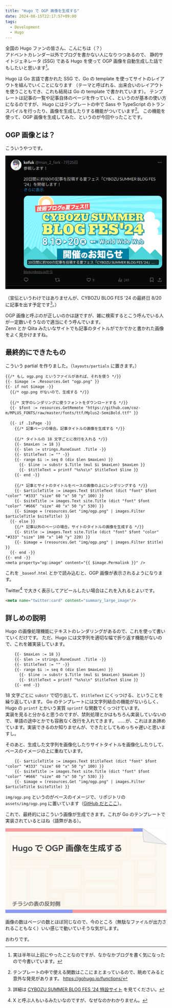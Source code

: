 ```yaml
---
title: "Hugo で OGP 画像を生成する"
date: 2024-08-15T22:17:57+09:00
tags:
  - Development
  - Hugo
---
```


全国の Hugo ファンの皆さん、こんにちは（？）  
アドベントカレンダー以外でブログを書かない人になりつつあるので、
静的サイトジェネレータ (SSG) である Hugo を使って OGP 画像を自動生成した話でもしたいと思います[^1]。

Hugo は Go 言語で書かれた SSG で、Go の template を使ってサイトのレイアウトを組んでいくことになります
（テーマと呼ばれる、出来合いのレイアウトを使うこともでき、これも結局は Go の template で書かれています）。
テンプレートは記事の一覧や記事自体のページを作っていく、というのが基本の使い方になるのですが、
Hugo にはテンプレートの中で Sass や TypeScript のトランスパイルを行ったり、画像を生成したりする機能がついています[^2]。
この機能を使って、OGP 画像を生成してみた、というのが今回やったことです。

## OGP 画像とは？

こういうやつです。

![OGP 画像の例](./ogp_example.png)

（宣伝というわけではありませんが、CYBOZU BLOG FES '24 の最終日 8/20 に記事を出す予定です[^3]。）

OGP 画像と呼ぶのが正しいのかは謎ですが、雑に検索するとこう呼んでいる人が一定数いそうなので適当にそう呼んでいます。  
Zenn とか Qiita みたいなサイトでも記事のタイトルがでかでかと書かれた画像をよく見かけますね。

## 最終的にできたもの

こういう partial を作りました。（`layouts/partials` に置きます。）

```go-html-template
{{/* もし ogp.png というファイルがあれば、それを使う */}}
{{- $image := .Resources.Get "ogp.png" }}
{{- if not $image -}}
  {{/* ogp.png がないので、生成する */}}

  {{/* 文字のレンダリングに使うフォントをダウンロードする */}}
  {{- $font := resources.GetRemote "https://github.com/coz-m/MPLUS_FONTS/raw/master/fonts/ttf/Mplus2-SemiBold.ttf" }}

  {{- if .IsPage -}}
    {{/* 記事ページの場合。記事タイトルの画像を生成する */}}

    {{/* タイトルの 18 文字ごとに改行を入れる */}}
    {{- $maxLen := 18 }}
    {{- $len := strings.RuneCount .Title -}}
    {{- $titleText := "" -}}
    {{- range $i := seq 0 (div $len $maxLen) }}
      {{- $line := substr $.Title (mul $i $maxLen) $maxLen }}
      {{- $titleText = printf "%s%s\n" $titleText $line }}
    {{- end -}}

    {{/* 記事とサイトのタイトルをベースの画像の上にレンダリングする */}}
    {{- $articleTitle := images.Text $titleText (dict "font" $font "color" "#333" "size" 60 "x" 50 "y" 100) }}
    {{- $siteTitle := images.Text site.Title (dict "font" $font "color" "#666" "size" 40 "x" 50 "y" 530) }}
    {{- $image = (resources.Get "img/ogp.png" | images.Filter $articleTitle $siteTitle) }}
  {{- else }}
    {{/* 記事以外のページの場合。サイトのタイトルの画像を生成する */}}
    {{- $title := images.Text site.Title (dict "font" $font "color" "#333" "size" 100 "x" 140 "y" 220) }}
    {{- $image = (resources.Get "img/ogp.png" | images.Filter $title) }}
  {{- end -}}
{{- end -}}
<meta property="og:image" content="{{ $image.Permalink }}" />
```

これを `_baseof.html` とかで読み込むと、OGP 画像が表示されるようになります。

Twitter[^4] で大きく表示してアピールしたい場合はこれを入れるとよいです。

```html
<meta name="twitter:card" content="summary_large_image"/>
```

## 詳しめの説明

Hugo の画像処理機能にテキストのレンダリングがあるので、これを使って書いていくだけです。
ただ、Hugo には文字列を適切な幅で折り返す機能がないので、これを雑実装しています。

```go-html-template
    {{- $maxLen := 18 }}
    {{- $len := strings.RuneCount .Title -}}
    {{- $titleText := "" -}}
    {{- range $i := seq 0 (div $len $maxLen) }}
      {{- $line := substr $.Title (mul $i $maxLen) $maxLen }}
      {{- $titleText = printf "%s%s\n" $titleText $line }}
    {{- end -}}
```

18 文字ごとに `substr` で切り出して、`$titleText` にくっつける、ということを繰り返しています。
Go のテンプレートには文字列結合の機能がないらしく、Hugo の `printf` とかいう実質 `sprintf` な関数でくっつけています。  
実装を見ると分かると思うのですが、禁則処理とかはもちろん実装していないので、単語の途中とかでも容赦なく改行を入れてきます。
……が、これはまあ諦めています。実装できるのか知りませんが、できたとしてもめっちゃ遅いと思いますし。

そのあと、生成した文字列を画像化したりサイトタイトルを画像化したりして、ベースのイメージの上に重ねています。

```go-html-template
    {{- $articleTitle := images.Text $titleText (dict "font" $font "color" "#333" "size" 60 "x" 50 "y" 100) }}
    {{- $siteTitle := images.Text site.Title (dict "font" $font "color" "#666" "size" 40 "x" 50 "y" 530) }}
    {{- $image = (resources.Get "img/ogp.png" | images.Filter $articleTitle $siteTitle) }}
```

`img/ogp.png` というのがベースのイメージで、リポジトリの `assets/img/ogp.png` に置いています（[GitHub だとここ](https://github.com/kofuk/www.kofuk.org/blob/d69d71a18506da3f8d6548cf2ab86a94789e2102/assets/img/ogp.png)）。

これで、最終的にはこういう画像が生成できます。これが Go のテンプレートで実装されているとはね（語弊がある）。

![最終的な OGP 画像](./final_image.png)

画像の数はページの数とほぼ同じなので、今のところ（無駄なファイルが出力されることもなく）いい感じで動いていそうな気がします。

おわりです。

[^1]: 実は半年以上前にやったことなのですが、なかなかブログを書く気になったので今書いています。
[^2]: テンプレートの中で使える関数はここにまとまっているので、眺めてみると意外な発見があります。 https://gohugo.io/functions/
[^3]: 詳細は [CYBOZU SUMMER BLOG FES '24 特設サイト](https://cybozu.github.io/summer-blog-fes-2024/) を見てください。
[^4]: X と呼ぶ人もいるみたいなのですが、なぜなのかわかりません。
